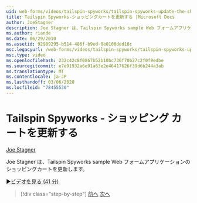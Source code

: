 ```yaml
---
uid: web-forms/videos/tailspin-spyworks/tailspin-spyworks-update-the-shopping-cart
title: Tailspin Spyworks-ショッピングカートを更新する |Microsoft Docs
author: JoeStagner
description: Joe Stagner は、Tailspin Spyworks sample Web フォームアプリケーションのショッピングカートを更新します。
ms.author: riande
ms.date: 06/29/2010
ms.assetid: 92909295-b514-486f-b9ed-0e0100ded16c
msc.legacyurl: /web-forms/videos/tailspin-spyworks/tailspin-spyworks-update-the-shopping-cart
msc.type: video
ms.openlocfilehash: 232c42c8f0867b52b10bc736f70b27c2f0f9edbe
ms.sourcegitcommit: e7e91932a6e91a63e2e46417626f39d6b244a3ab
ms.translationtype: MT
ms.contentlocale: ja-JP
ms.lasthandoff: 03/06/2020
ms.locfileid: "78455530"
---
```

# <a name="tailspin-spyworks---update-the-shopping-cart"></a>Tailspin Spyworks - ショッピング カートを更新する

[Joe Stagner](https://github.com/JoeStagner)

Joe Stagner は、Tailspin Spyworks sample Web フォームアプリケーションのショッピングカートを更新します。

[&#9654;ビデオを見る (41 分)](https://channel9.msdn.com/Blogs/ASP-NET-Site-Videos/tailspin-spyworks-update-the-shopping-cart)

> [!div class="step-by-step"]
> [前へ](tailspin-spyworks-display-shopping-cart.md)
> [次へ](tailspin-spyworks-migrate-the-shopping-cart.md)
